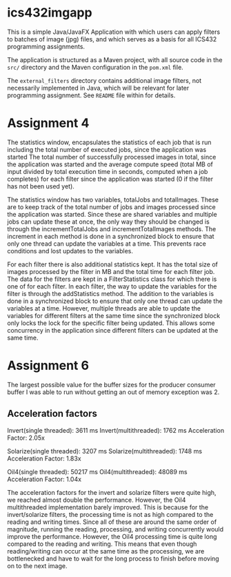 # ics432imgapp

This is a simple Java/JavaFX Application with which users can apply filters
to batches of image (jpg) files, and which serves as a basis for
all ICS432 programming assignments. 

The application is structured as a Maven project, with all source code in the 
`src/` directory and the Maven configuration in the `pom.xml` file.

The `external_filters` directory contains additional image filters, not necessarily implemented in Java, 
which will be relevant for later programming assignment. See `README` file within for details.

# Assignment 4
The statistics window, encapsulates the statistics of each job that is run including the total number of executed jobs, since the application was started The total number of successfully processed images in total, since the application was started and the average compute speed (total MB of input divided by total execution time in seconds, computed when a job completes) for each filter since the application was started (0 if the filter has not been used yet).

The statistics window has two variables, totalJobs and totalImages. These are to keep track of the total number of jobs and images processed since the application was started. Since these are shared variables and multiple jobs can update these at once, the only way they should be changed is through the incrementTotalJobs and incrementTotalImages methods. The increment in each method is done in a synchronized block to ensure that only one thread can update the variables at a time. This prevents race conditions and lost updates to the variables.

For each filter there is also additional statistics kept. It has the total size of images processed by the filter in MB and the total time for each filter job. The data for the filters are kept in a FilterStatistics class for which there is one of for each filter. In each filter, the way to update the variables for the filter is through the addStatistics method. The addition to the variables is done in a synchronized block to ensure that only one thread can update the variables at a time. However, multiple threads are able to update the variables for different filters at the same time since the synchronized block only locks the lock for the specific filter being updated. This allows some concurrency in the application since different filters can be updated at the same time.

# Assignment 6
The largest possible value for the buffer sizes for the producer consumer buffer I was able to run without getting an out of memory exception was 2.

## Acceleration factors
Invert(single threaded): 3611 ms
Invert(multithreaded): 1762 ms
Acceleration Factor: 2.05x

Solarize(single threaded): 3207 ms
Solarize(multithreaded): 1748 ms
Acceleration Factor: 1.83x

Oil4(single threaded): 50217 ms
Oil4(multithreaded): 48089 ms
Acceleration Factor: 1.04x

The acceleration factors for the invert and solarize filters were quite high, we reached almost double the performance.
However, the Oil4 multithreaded implementation barely improved. This is because for the invert/solarize filters, the processing
time is not as high compared to the reading and writing times. Since all of these are around the same order of magnitude, running 
the reading, processing, and writing concurrently would improve the performance. However, the Oil4 processing time is quite long compared
to the reading and writing. This means that even though reading/writing can occur at the same time as the processing, we are bottlenecked
and have to wait for the long process to finish before moving on to the next image.


